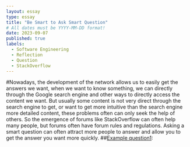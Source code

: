 ```yaml
---
layout: essay
type: essay
title: "Be Smart to Ask Smart Question"
# All dates must be YYYY-MM-DD format!
date: 2023-09-07
published: true
labels:
  - Software Engineering
  - Reflection
  - Question
  - StackOverflow
---
```


#Nowadays, the development of the network allows us to easily get the answers we want, when we want to know something, we can directly through the Google search engine and other ways to directly access the content we want. But usually some content is not very direct through the search engine to get, or want to get more intuitive than the search engine more detailed content, these problems often can only seek the help of others. So the emergence of forums like StackOverflow can often help many people, but forums often have forum rules and regulations. Asking a smart question can often attract more people to answer and allow you to get the answer you want more quickly.
##[Example question1](https://stackoverflow.com/questions/61617587/how-to-detect-if-prevent-cross-site-tracking-is-active-on-safari-13-with-javascr):
